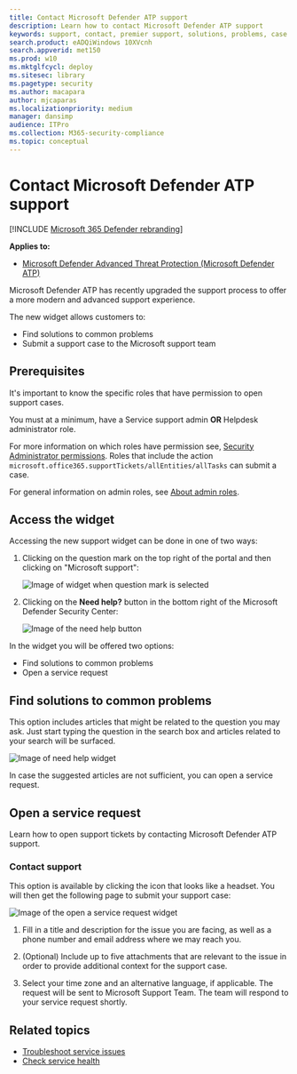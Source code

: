 ```yaml
---
title: Contact Microsoft Defender ATP support
description: Learn how to contact Microsoft Defender ATP support
keywords: support, contact, premier support, solutions, problems, case
search.product: eADQiWindows 10XVcnh
search.appverid: met150
ms.prod: w10
ms.mktglfcycl: deploy
ms.sitesec: library
ms.pagetype: security
ms.author: macapara
author: mjcaparas
ms.localizationpriority: medium
manager: dansimp
audience: ITPro
ms.collection: M365-security-compliance 
ms.topic: conceptual
---
```


# Contact Microsoft Defender ATP support

[!INCLUDE [Microsoft 365 Defender rebranding](../../includes/microsoft-defender.md)]


**Applies to:**
- [Microsoft Defender Advanced Threat Protection (Microsoft Defender ATP)](https://wincom.blob.core.windows.net/documents/Windows10_Commercial_Comparison.pdf)

Microsoft Defender ATP has recently upgraded the support process to offer a more modern and advanced support experience. 

The new widget allows customers to:
- Find solutions to common problems
- Submit a support case to the Microsoft support team

## Prerequisites
It's important to know the specific roles that have permission to open support cases.

You must at a minimum, have a Service support admin **OR** Helpdesk administrator role.


For more information on which roles have permission see, [Security Administrator permissions](https://docs.microsoft.com/azure/active-directory/users-groups-roles/directory-assign-admin-roles#security-administrator-permissions). Roles that include the action `microsoft.office365.supportTickets/allEntities/allTasks` can submit a case.

For general information on admin roles, see [About admin roles](https://docs.microsoft.com/microsoft-365/admin/add-users/about-admin-roles?view=o365-worldwide).


## Access the widget
Accessing the new support widget can be done in one of two ways:

1.  Clicking on the question mark on the top right of the portal and then clicking on "Microsoft support":

    ![Image of widget when question mark is selected](images/support-widget.png)

2. Clicking on the **Need help?**  button in the bottom right of the Microsoft Defender Security Center:


    ![Image of the need help button](images/need-help.png)

In the widget you will be offered two options:

- Find solutions to common problems    
- Open a service request  

## Find solutions to common problems
This option includes articles that might be related to the question you may ask. Just start typing the question in the search box and articles related to your search will be surfaced.

![Image of need help widget](images/Support3.png)

In case the suggested articles are not sufficient, you can open a service request.

## Open a service request

Learn how to open support tickets by contacting Microsoft Defender ATP support. 




### Contact support
This option is available by clicking the icon that looks like a headset. You will then get the following page to submit your support case:

![Image of the open a service request widget](images/Support4.png)

1. Fill in a title and description for the issue you are facing, as well as a phone number and email address where we may reach you. 

2. (Optional) Include up to five attachments that are relevant to the issue in order to provide additional context for the support case. 

3. Select your time zone and an alternative language, if applicable. The request will be sent to Microsoft Support Team. The team will respond to your service request shortly.


## Related topics
- [Troubleshoot service issues](troubleshoot-mdatp.md)
- [Check service health](service-status.md)